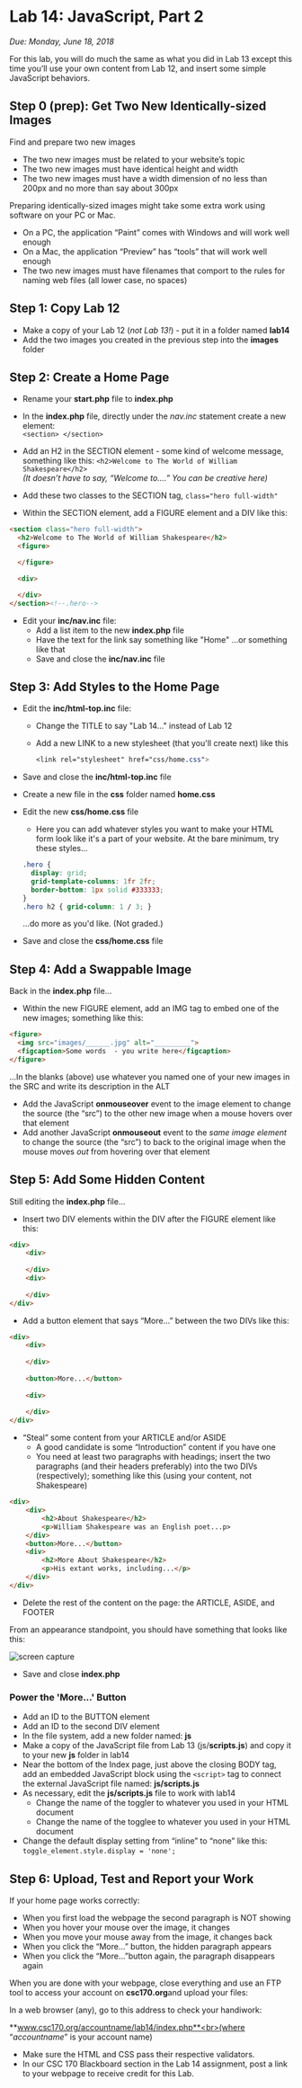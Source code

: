 # Lab 14: JavaScript, Part 2
*Due: Monday, June 18, 2018*

For this lab, you will do much the same as what you did in Lab 13 except this time you’ll use your own content from Lab 12, and insert some simple JavaScript behaviors.

## Step 0 (prep): Get Two New Identically-sized Images

Find and prepare two new images

- The two new images must be related to your website’s topic
- The two new images must have identical height and width
- The two new images must have a width dimension of no less than 200px and no more than say about 300px

Preparing identically-sized images might take some extra work using software on your PC or Mac.

- On a PC, the application “Paint” comes with Windows and will work well enough
- On a Mac, the application “Preview” has “tools” that will work well enough
- The two new images must have filenames that comport to the rules for naming web files (all lower case, no spaces)

## Step 1: Copy Lab 12

- Make a copy of your Lab 12 (*not Lab 13!*) - put it in a folder named **lab14**
- Add the two images you created in the previous step into the **images** folder

## Step 2: Create a Home Page

- Rename your **start.php** file to **index.php**
- In the **index.php** file, directly under the *nav.inc* statement create a new element:<br> `<section> </section>`

- Add an H2 in the SECTION element - some kind of welcome message, something like this: `<h2>Welcome to The World of William Shakespeare</h2>` <br>_(It doesn’t have to say, “Welcome to….”  You can be creative here)_
- Add these two classes to the SECTION tag, `class="hero full-width"`
- Within the SECTION element, add a FIGURE element and a DIV like this:

```html
<section class="hero full-width">
  <h2>Welcome to The World of William Shakespeare</h2>
  <figure>

  </figure>

  <div>

  </div>
</section><!--.hero-->
```

- Edit your **inc/nav.inc** file:
  - Add a list item to the new **index.php** file
  - Have the text for the link say something like "Home" ...or something like that
  - Save and close the **inc/nav.inc** file

## Step 3: Add Styles to the Home Page

- Edit the **inc/html-top.inc** file:

  - Change the TITLE to say "Lab 14..." instead of Lab 12

  - Add a new LINK to a new stylesheet (that you'll create next) like this

    ```css
    <link rel="stylesheet" href="css/home.css">
    ```

- Save and close the **inc/html-top.inc** file

- Create a new file in the **css** folder named **home.css**

- Edit the new **css/home.css** file

  - Here you can add whatever styles you want to make your HTML form look like it's a part of your website.  At the bare minimum, try these styles...

  ```css
  .hero { 
  	display: grid;
  	grid-template-columns: 1fr 2fr;
  	border-bottom: 1px solid #333333; 
  }
  .hero h2 { grid-column: 1 / 3; }
  ```

  ...do more as you'd like.  (Not graded.)

- Save and close the **css/home.css** file

## Step 4: Add a Swappable Image

Back in the **index.php** file...

- Within the new FIGURE element, add an IMG tag to embed one of the new images; something like this:

```html
<figure>
  <img src="images/______.jpg" alt="_________">
  <figcaption>Some words  - you write here</figcaption>
</figure>
```

…In the blanks (above) use whatever you named one of your new images in the SRC and write its description in the ALT

- Add the JavaScript **onmouseover** event to the image element to change the source (the “src”) to the other new image when a mouse hovers over that element
- Add another JavaScript **onmouseout** event to the *same image element* to change the source (the “src”) to back to the original image when the mouse moves *out* from hovering over that element

## Step 5: Add Some Hidden Content

Still editing the **index.php** file...

- Insert two DIV elements within the DIV after the FIGURE element like this:

```html
<div>
    <div>
       
    </div>
    <div>
        
    </div>
</div>
```

- Add a button element that says “More…” between the two DIVs like this:

```html
<div>
    <div>
       
    </div>
    
    <button>More...</button>
    
    <div>
        
    </div>
</div>
```

- “Steal” some content from your ARTICLE and/or ASIDE
  - A good candidate is some “Introduction” content if you have one
  - You need at least two paragraphs with headings; insert the two paragraphs (and their headers preferably) into the two DIVs (respectively); something like this (using your content, not Shakespeare)

```html
<div>
	<div>
		<h2>About Shakespeare</h2>
		<p>William Shakespeare was an English poet...p>
	</div>
	<button>More...</button>
	<div>
		<h2>More About Shakespeare</h2>
		<p>His extant works, including...</p>
	</div>
</div>
```

- Delete the rest of the content on the page: the ARTICLE, ASIDE, and FOOTER

From an appearance standpoint, you should have something that looks like this:

![screen capture](media\figure1.png)

- Save and close **index.php**

### Power the 'More...' Button
- Add an ID to the BUTTON element
- Add an ID to the second DIV element
- In the file system, add a new folder named: **js**
- Make a copy of the JavaScript file from Lab 13 (js/**scripts.js**) and copy it to your new **js** folder in lab14
- Near the bottom of the Index page, just above the closing BODY tag, add an embedded JavaScript block using the `<script>` tag to connect the external JavaScript file named: **js/scripts.js**
- As necessary, edit the **js/scripts.js** file to work with lab14
  - Change the name of the toggler to whatever you used in your HTML document
  - Change the name of the togglee to whatever you used in your HTML document
- Change the default display setting from “inline” to “none” like this:
`toggle_element.style.display = 'none';`

## Step 6: Upload, Test and Report your Work

If your home page works correctly:

- When you first load the webpage the second paragraph is NOT showing
- When you hover your mouse over the image, it changes
- When you move your mouse away from the image, it changes back
- When you click the “More…” button, the hidden paragraph appears
- When you click the “More…”button again, the paragraph disappears again

When you are done with your webpage, close everything and use an FTP tool to access your account on **csc170.org**and upload your files:

In a web browser (any), go to this address to check your handiwork: 

**www.csc170.org/accountname/lab14/index.php**<br>(where “*accountname*” is your account name)

- Make sure the HTML and CSS pass their respective validators.
- In our CSC 170 Blackboard section in the Lab 14 assignment, post a link to your webpage to receive credit for this Lab.

